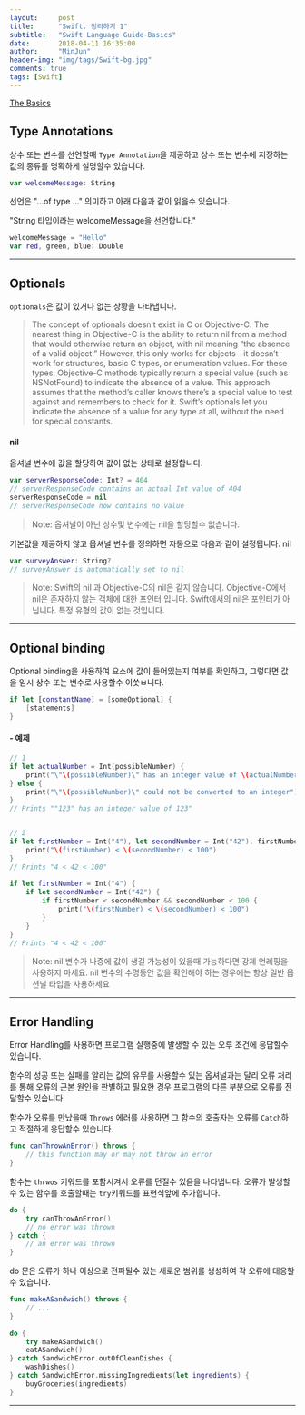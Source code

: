 ```yaml
---
layout:     post
title:      "Swift. 정리하기 1"
subtitle:   "Swift Language Guide-Basics"
date:       2018-04-11 16:35:00
author:     "MinJun"
header-img: "img/tags/Swift-bg.jpg"
comments: true 
tags: [Swift]
---
```


[The Basics](https://developer.apple.com/library/content/documentation/Swift/Conceptual/Swift_Programming_Language/TheBasics.html#//apple_ref/doc/uid/TP40014097-CH5-ID309)

## Type Annotations

상수 또는 변수를 선언할때 `Type Annotation`을 제공하고 상수 또는 변수에 저장하는 값의 종류를 명확하게 설명할수 있습니다. 

```swift
var welcomeMessage: String
```

선언은 "...of type ..." 의미하고 아래 다음과 같이 읽을수 있습니다.

"String 타입이라는 welcomeMessage을 선언합니다."

```swift
welcomeMessage = "Hello"
var red, green, blue: Double
```

---

## Optionals 

`optionals`은 값이 있거나 없는 상황을 나타냅니다. 

> The concept of optionals doesn’t exist in C or Objective-C. The nearest thing in Objective-C is the ability to return nil from a method that would otherwise return an object, with nil meaning “the absence of a valid object.” However, this only works for objects—it doesn’t work for structures, basic C types, or enumeration values. For these types, Objective-C methods typically return a special value (such as NSNotFound) to indicate the absence of a value. This approach assumes that the method’s caller knows there’s a special value to test against and remembers to check for it. Swift’s optionals let you indicate the absence of a value for any type at all, without the need for special constants.

#### nil 

옵셔널 변수에 값을 할당하여 값이 없는 상태로 설정합니다.

```swift
var serverResponseCode: Int? = 404
// serverResponseCode contains an actual Int value of 404
serverResponseCode = nil
// serverResponseCode now contains no value
```

> Note: 옵셔널이 아닌 상수및 변수에는 nil을 할당할수 없습니다. 

기본값을 제공하지 않고 옵셔널 변수를 정의하면 자동으로 다음과 같이 설정됩니다. nil

```swift
var surveyAnswer: String?
// surveyAnswer is automatically set to nil
```

> Note: Swift의 nil 과 Objective-C의 nil은 같지 않습니다. Objective-C에서 nil은 존재하지 않는 객체에 대한 포인터 입니다. Swift에서의 nil은 포인터가 아닙니다. 특정 유형의 값이 없는 것입니다. 

---

## Optional binding 

Optional binding을 사용하여 요소에 값이 들어있는지 여부를 확인하고, 그렇다면 값을 임시 상수 또는 변수로 사용할수 이씃ㅂ니다.

```swift
if let [constantName] = [someOptional] {
    [statements]
}
```

#### - 예제

```swift
// 1
if let actualNumber = Int(possibleNumber) {
    print("\"\(possibleNumber)\" has an integer value of \(actualNumber)")
} else {
    print("\"\(possibleNumber)\" could not be converted to an integer")
}
// Prints ""123" has an integer value of 123"


// 2 
if let firstNumber = Int("4"), let secondNumber = Int("42"), firstNumber < secondNumber && secondNumber < 100 {
    print("\(firstNumber) < \(secondNumber) < 100")
}
// Prints "4 < 42 < 100"
 
if let firstNumber = Int("4") {
    if let secondNumber = Int("42") {
        if firstNumber < secondNumber && secondNumber < 100 {
            print("\(firstNumber) < \(secondNumber) < 100")
        }
    }
}
// Prints "4 < 42 < 100"
```

> Note: nil 변수가 나중에 값이 생길 가능성이 있을때 가능하다면 강제 언레핑을 사용하지 마세요. nil 변수의 수명동안 값을 확인해야 하는 경우에는 항상 일반 옵션널 타입을 사용하세요

---

## Error Handling 

Error Handling를 사용하면 프로그램 실행중에 발생할 수 있는 오루 조건에 응답할수 있습니다. 

함수의 성공 또는 실패를 알리는 값의 유무를 사용할수 있는 옵셔널과는 달리 오류 처리를 통해 오류의 근본 원인을 판별하고 필요한 경우 프로그램의 다른 부분으로 오류를 전달할수 있습니다. 

함수가 오류를 만났을때 `Throws` 에러를 사용하면 그 함수의 호출자는 오류를 `Catch`하고 적절하게 응답할수 있습니다. 

```swift
func canThrowAnError() throws {
    // this function may or may not throw an error
}
```

함수는 `thrwos` 키워드를 포함시켜서 오류를 던질수 있음을 나타냅니다. 오류가 발생할 수 있는 함수를 호출할때는 `try`키워드를 표현식앞에 추가합니다.

```swift
do {
    try canThrowAnError()
    // no error was thrown
} catch {
    // an error was thrown
}
```

do 문은 오류가 하나 이상으로 전파될수 있는 새로운 범위를 생성하여 각 오류에 대응할수 있습니다.

```swift
func makeASandwich() throws {
    // ...
}
 
do {
    try makeASandwich()
    eatASandwich()
} catch SandwichError.outOfCleanDishes {
    washDishes()
} catch SandwichError.missingIngredients(let ingredients) {
    buyGroceries(ingredients)
}
```

---
